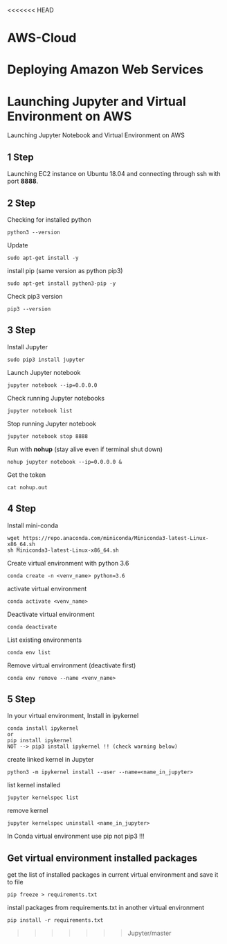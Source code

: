 <<<<<<< HEAD
# AWS-Cloud
Deploying Amazon Web Services
=======
# Launching Jupyter and Virtual Environment on AWS
 Launching Jupyter Notebook and Virtual Environment on AWS

## **1 Step**
 Launching EC2 instance on Ubuntu 18.04 and connecting through ssh with port **8888**.

## **2 Step**
 Checking for installed python
```
python3 --version
```
 Update
```
sudo apt-get install -y
```
install pip (same version as python pip3)
```
sudo apt-get install python3-pip -y
```
Check pip3 version
```
pip3 --version
```
## **3 Step**
Install Jupyter
```
sudo pip3 install jupyter
```
Launch Jupyter notebook
```
jupyter notebook --ip=0.0.0.0
```
Check running Jupyter notebooks
```
jupyter notebook list
```
Stop running Jupyter notebook
```
jupyter notebook stop 8888
```
Run with **nohup** (stay alive even if terminal shut down)
```
nohup jupyter notebook --ip=0.0.0.0 &
```
Get the token
```
cat nohup.out
```
## **4 Step**
Install mini-conda
```
wget https://repo.anaconda.com/miniconda/Miniconda3-latest-Linux-x86_64.sh
sh Miniconda3-latest-Linux-x86_64.sh
```
Create virtual environment with python 3.6
```
conda create -n <venv_name> python=3.6
```
activate virtual environment
```
conda activate <venv_name>
```
Deactivate virtual environment
```
conda deactivate
```
List existing environments
```
conda env list  
```
Remove virtual environment (deactivate first)
```
conda env remove --name <venv_name>
```
## **5 Step**
In your virtual environment, Install in ipykernel
```
conda install ipykernel
or
pip install ipykernel
NOT --> pip3 install ipykernel !! (check warning below)
```
create linked kernel in Jupyter
```
python3 -m ipykernel install --user --name=<name_in_jupyter>
```
list kernel installed
```
jupyter kernelspec list
```
remove kernel
```
jupyter kernelspec uninstall <name_in_jupyter>
```

In Conda virtual environment use pip not pip3 !!!

## Get virtual environment installed packages
get the list of installed packages in current virtual environment and save it to file
```
pip freeze > requirements.txt
```
install packages from requirements.txt in another virtual environment
```
pip install -r requirements.txt
```
>>>>>>> Jupyter/master
